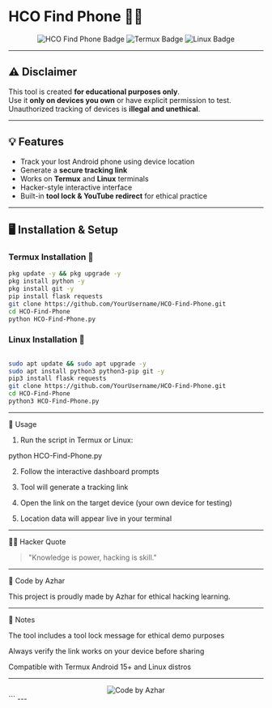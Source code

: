 # HCO Find Phone 📍🔐

<div align="center">
<img src="https://img.shields.io/badge/HCO-FindPhone-blue?style=for-the-badge&logo=appveyor" alt="HCO Find Phone Badge"/>
<img src="https://img.shields.io/badge/Termux-Compatible-green?style=for-the-badge&logo=android" alt="Termux Badge"/>
<img src="https://img.shields.io/badge/Linux-Compatible-yellow?style=for-the-badge&logo=linux" alt="Linux Badge"/>
</div>

---

## ⚠️ Disclaimer
This tool is created **for educational purposes only**.  
Use it **only on devices you own** or have explicit permission to test.  
Unauthorized tracking of devices is **illegal and unethical**.  

---

## 💡 Features
- Track your lost Android phone using device location  
- Generate a **secure tracking link**  
- Works on **Termux** and **Linux** terminals  
- Hacker-style interactive interface  
- Built-in **tool lock & YouTube redirect** for ethical practice  

---

## 🖥 Installation & Setup

### Termux Installation 📲 
```bash
pkg update -y && pkg upgrade -y
pkg install python -y
pkg install git -y
pip install flask requests
git clone https://github.com/YourUsername/HCO-Find-Phone.git
cd HCO-Find-Phone
python HCO-Find-Phone.py

```
### Linux Installation 🐧 
```bash

sudo apt update && sudo apt upgrade -y
sudo apt install python3 python3-pip git -y
pip3 install flask requests
git clone https://github.com/YourUsername/HCO-Find-Phone.git
cd HCO-Find-Phone
python3 HCO-Find-Phone.py

```
---

🚀 Usage

1. Run the script in Termux or Linux:



python HCO-Find-Phone.py

2. Follow the interactive dashboard prompts


3. Tool will generate a tracking link


4. Open the link on the target device (your own device for testing)


5. Location data will appear live in your terminal




---

🕵️‍♂️ Hacker Quote

> "Knowledge is power, hacking is skill."



---

📜 Code by Azhar

This project is proudly made by Azhar for ethical hacking learning.


---

🔐 Notes

The tool includes a tool lock message for ethical demo purposes

Always verify the link works on your device before sharing

Compatible with Termux Android 15+ and Linux distros



---

<div align="center">
<img src="https://img.shields.io/badge/Code_by-Azhar-red?style=for-the-badge&logo=github" alt="Code by Azhar"/>
</div>
```
---
